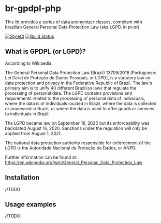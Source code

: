 # br-gpdpl-php

This lib provides a series of data anonymizer classes, compliant with brazilian General Personal Data Protection Law (aka LGPD, in pt-br)

[![StyleCI](https://github.styleci.io/repos/348778629/shield?branch=main)](https://github.styleci.io/repos/348778629?branch=main)
[![Build Status](https://travis-ci.org/Corviz/br-gpdpl-php.svg?branch=main)](https://travis-ci.org/Corviz/br-gpdpl-php)

## What is GPDPL (or LGPD)?

According to Wikipedia,

The General Personal Data Protection Law (Brazil) 13709/2018 (Portuguese: Lei Geral de Proteção de Dados Pessoais, or LGPD), is a statutory law on data protection and privacy in the Federative Republic of Brazil. The law's primary aim is to unify 40 different Brazilian laws that regulate the processing of personal data. The LGPD contains provisions and requirements related to the processing of personal data of individuals, where the data is of individuals located in Brazil, where the data is collected or processed in Brazil, or where the data is used to offer goods or services to individuals in Brazil.

The LGPD became law on September 18, 2020 but its enforceability was backdated August 16, 2020. Sanctions under the regulation will only be applied from August 1, 2021.

The national data protection authority responsible for enforcement of the LGPD is the Autoridade Nacional de Proteção de Dados, or ANPD.

Further information can be found at: https://en.wikipedia.org/wiki/General_Personal_Data_Protection_Law

## Installation

//TODO

## Usage examples

//TODO
